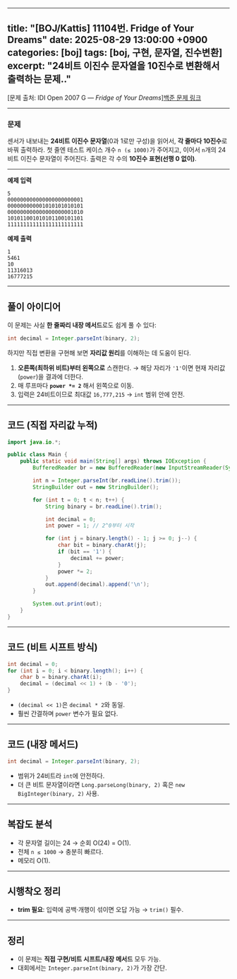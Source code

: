 
---
title: "[BOJ/Kattis] 11104번. Fridge of Your Dreams"
date: 2025-08-29 13:00:00 +0900
categories: [boj]
tags: [boj, 구현, 문자열, 진수변환]
excerpt: "24비트 이진수 문자열을 10진수로 변환해서 출력하는 문제.."
---

[문제 출처: IDI Open 2007 G — *Fridge of Your Dreams*][백준 문제 링크](https://www.acmicpc.net/problem/11104) 

---

### 문제

센서가 내보내는 **24비트 이진수 문자열**(0과 1로만 구성)을 읽어서, **각 줄마다 10진수**로 바꿔 출력하라.
첫 줄엔 테스트 케이스 개수 `n (≤ 1000)`가 주어지고, 이어서 `n`개의 24비트 이진수 문자열이 주어진다.
출력은 각 수의 **10진수 표현(선행 0 없이)**.

---

**예제 입력**

```
5
000000000000000000000001
000000000001010101010101
000000000000000000001010
101011001010101100101101
111111111111111111111111
```

**예제 출력**

```
1
5461
10
11316013
16777215
```

---

## 풀이 아이디어

이 문제는 사실 **한 줄짜리 내장 메서드**로도 쉽게 풀 수 있다:

```java
int decimal = Integer.parseInt(binary, 2);
```

하지만 직접 변환을 구현해 보면 **자리값 원리**를 이해하는 데 도움이 된다.

1. **오른쪽(최하위 비트)부터 왼쪽으로** 스캔한다.
   → 해당 자리가 `'1'`이면 현재 자리값(`power`)을 결과에 더한다.
2. 매 루프마다 **`power *= 2`** 해서 왼쪽으로 이동.
3. 입력은 24비트이므로 최대값 `16,777,215` → `int` 범위 안에 안전.


---

## 코드 (직접 자리값 누적)

```java
import java.io.*;

public class Main {
    public static void main(String[] args) throws IOException {
        BufferedReader br = new BufferedReader(new InputStreamReader(System.in));

        int n = Integer.parseInt(br.readLine().trim());
        StringBuilder out = new StringBuilder();

        for (int t = 0; t < n; t++) {
            String binary = br.readLine().trim();

            int decimal = 0;
            int power = 1; // 2^0부터 시작

            for (int j = binary.length() - 1; j >= 0; j--) {
                char bit = binary.charAt(j);
                if (bit == '1') {
                    decimal += power;
                }
                power *= 2;
            }
            out.append(decimal).append('\n');
        }

        System.out.print(out);
    }
}
```

---

## 코드 (비트 시프트 방식)

```java
int decimal = 0;
for (int i = 0; i < binary.length(); i++) {
    char b = binary.charAt(i);
    decimal = (decimal << 1) + (b - '0');
}
```

* `(decimal << 1)`은 `decimal * 2`와 동일.
* 훨씬 간결하며 `power` 변수가 필요 없다.

---

## 코드 (내장 메서드)

```java
int decimal = Integer.parseInt(binary, 2);
```

* 범위가 24비트라 `int`에 안전하다.
* 더 큰 비트 문자열이라면 `Long.parseLong(binary, 2)` 혹은 `new BigInteger(binary, 2)` 사용.

---

## 복잡도 분석

* 각 문자열 길이는 24 → 순회 O(24) = O(1).
* 전체 `n ≤ 1000` → 충분히 빠르다.
* 메모리 O(1).

---

## 시행착오 정리

* **trim 필요**: 입력에 공백·개행이 섞이면 오답 가능 → `trim()` 필수.

---

## 정리

* 이 문제는 **직접 구현/비트 시프트/내장 메서드** 모두 가능.
* 대회에서는 `Integer.parseInt(binary, 2)`가 가장 간단.

